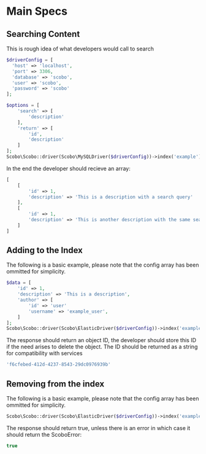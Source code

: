 # Main Specs

## Searching Content
This is rough idea of what developers would call to search
```php
$driverConfig = [
  'host' => 'localhost',
  'port' => 3306,
  'database' => 'scobo',
  'user' => 'scobo',
  'password' => 'scobo'
];

$options = [
    'search' => [
        'description'
    ],
    'return' => [
        'id',
        'description'
    ]
];
Scobo\Scobo::driver(Scobo\MySQLDriver($driverConfig))->index('example')->search('search query', $options);
```

In the end the developer should recieve an array:
```php
[
    [
        'id' => 1,
        'description' => 'This is a description with a search query'
    ],
    [
        'id' => 1,
        'description' => 'This is another description with the same search query'
    ]
]
```

## Adding to the Index
The following is a basic example, please note that the config array has been ommitted for simplicity.
```php
$data = [
    'id' => 1,
    'description' => 'This is a description',
    'author' => [
        'id' => 'user'
        'username' => 'example_user',
    ]
];
Scobo\Scobo::driver(Scobo\ElasticDriver($driverConfig))->index('example')->add($data);
```
The response should return an object ID, the developer should store this ID if the need arises to delete the object. The ID should be returned as a string for compatibility with services
```php
'f6cfebed-412d-4237-8543-29dc0976939b'
```

## Removing from the index
The following is a basic example, please note that the config array has been ommitted for simplicity.
```php
Scobo\Scobo::driver(Scobo\ElasticDriver($driverConfig))->index('example')->remove('f6cfebed-412d-4237-8543-29dc0976939b');
```
The response should return true, unless there is an error in which case it should return the ScoboError:
```php
true
```
